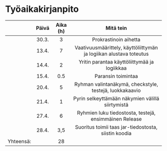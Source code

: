 # Työaikakirjanpito

|           | Päivä   | Aika (h) | Mitä tein             |
| :-------: | :-----: | :------: | :-------------------: | 
|           | 30.3.   | 3        | Prokrastinoin aihetta |
|           | 13.4.   | 7        | Vaativuusmäärittely, käyttöliittymän ja logiikan alustava toteutus |
|           | 14.4.   | 2        | Yritin parantaa käyttöliittymää ja logiikkaa   |
|           | 15.4.   | 0.5      | Paransin toimintaa    |
|           | 20.4.   | 5        | Ryhman valintanäkymä, checkstyle, testejä, luokkakaavio|
|           | 21.4.   | 1        | Pyrin selkeyttämään näkymien välillä siirtymistä|
|           | 27.4.   | 6        | Ryhmien luku tiedostosta, testejä, ensimmäinen Release|
|           | 28.4.   | 3,5      | Suoritus toimii taas jar-tiedostosta, siistin koodia |
| Yhteensä: |         | 28       |                       |



